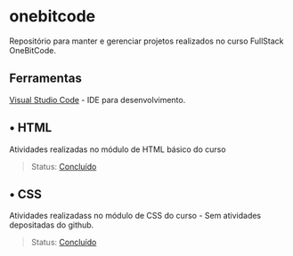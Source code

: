 # onebitcode

Repositório para manter e gerenciar projetos realizados no curso FullStack OneBitCode.


## Ferramentas
[Visual Studio Code](https://code.visualstudio.com) - IDE para desenvolvimento.

## • HTML
Atividades realizadas no módulo de HTML básico do curso
>Status: [Concluído](https://drive.google.com/drive/u/1/folders/1BA5Fhyo9UZ8C09AC39LQtZMyD1N1D-yU)

## • CSS
Atividades realizadass no módulo de CSS do curso - Sem atividades depositadas do github.
>Status: [Concluído](https://drive.google.com/drive/u/1/folders/1BA5Fhyo9UZ8C09AC39LQtZMyD1N1D-yU)
